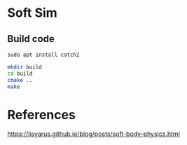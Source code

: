 # Soft Sim

## Build code

`sudo apt install catch2`

```bash
mkdir build
cd build
cmake ..
make
```

# References

https://lisyarus.github.io/blog/posts/soft-body-physics.html
